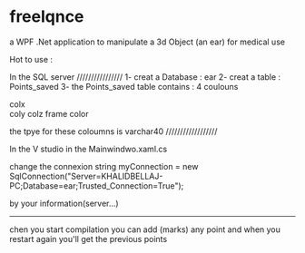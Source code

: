 # freelqnce
a WPF .Net application to manipulate a 3d Object (an ear) for medical use

Hot to use :


In the SQL server 
////////////////
1- creat a Database : ear
2- creat a table : Points_saved
3- the Points_saved table contains : 4 coulouns 

colx  
coly
colz
frame
color

the tpye for these coloumns is  varchar40
////////////////// 

In the V studio 
in the Mainwindwo.xaml.cs 

change the connexion string     myConnection = new SqlConnection("Server=KHALIDBELLAJ-PC;Database=ear;Trusted_Connection=True");

by your information(server...)

-------------

chen you start compilation you can add (marks) any point and when you restart again you'll get the previous points
